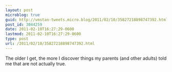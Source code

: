 ```yaml
---
layout: post
microblog: true
guid: http://vmstan-tweets.micro.blog/2011/02/10/35827218898747392.html
post_id: 3044259
date: 2011-02-10T16:27:29-0600
lastmod: 2011-02-10T16:27:29-0600
type: post
url: /2011/02/10/35827218898747392.html
---
```

The older I get, the more I discover things my parents (and other adults) told me that are not actually true.
